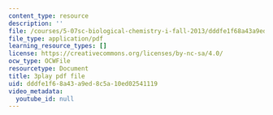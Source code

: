 ```yaml
---
content_type: resource
description: ''
file: /courses/5-07sc-biological-chemistry-i-fall-2013/dddfe1f68a43a9ed8c5a10ed02541119_15IeTaS5AUI.pdf
file_type: application/pdf
learning_resource_types: []
license: https://creativecommons.org/licenses/by-nc-sa/4.0/
ocw_type: OCWFile
resourcetype: Document
title: 3play pdf file
uid: dddfe1f6-8a43-a9ed-8c5a-10ed02541119
video_metadata:
  youtube_id: null
---
```

